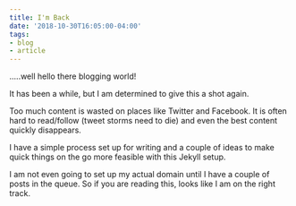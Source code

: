 ```yaml
---
title: I'm Back
date: '2018-10-30T16:05:00-04:00'
tags:
- blog
- article
---
```


.....well hello there blogging world!

It has been a while, but I am determined to give this a shot again.

Too much content is wasted on places like Twitter and Facebook. It is often hard to read/follow (tweet storms need to die) and even the best content quickly disappears.

I have a simple process set up for writing and a couple of ideas to make quick things on the go more feasible with this Jekyll setup.

I am not even going to set up my actual domain until I have a couple of posts in the queue. So if you are reading this, looks like I am on the right track.
